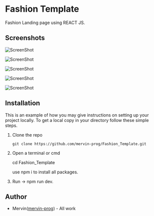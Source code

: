 # Fashion Template

 Fashion Landing page using REACT JS.

## Screenshots

 ![ScreenShot](https://raw.github.com/mervin-prog/Fashion_Template/main/Output/1.png)

 ![ScreenShot](https://raw.github.com/mervin-prog/Fashion_Template/main/Output/2.png)

 ![ScreenShot](https://raw.github.com/mervin-prog/Fashion_Template/main/Output/3.png)

 ![ScreenShot](https://raw.github.com/mervin-prog/Fashion_Template/main/Output/4.png)

 ![ScreenShot](https://raw.github.com/mervin-prog/Fashion_Template/main/Output/5.png)

 

## Installation

 This is an example of how you may give instructions on setting up your project locally. To get a local copy in your directory follow these simple steps.

 1. Clone the repo 
 
    ``` 
    git clone https://github.com/mervin-prog/Fashion_Template.git

    ```

2. Open a terminal or cmd

    cd Fashion_Template

    use npm i to install all packages.

3. Run -> npm run dev.



## Author

 * Mervin([mervin-prog](https://github.com/mervin-prog)) - All work